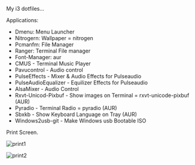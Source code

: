My i3 dotfiles...

Applications:
- Dmenu: Menu Launcher
- Nitrogern: Wallpaper = nitrogen
- Pcmanfm: File Manager
- Ranger: Terminal File manager
- Font-Manager: aur
- CMUS - Terminal Music Player
- Pavucontrol - Audio control
- PulseEffects - Mixer & Audio Effects for Pulseaudio
- PulseAudioEqualizer - Equilizer Effects for Pulseaudio
- AlsaMixer - Audio Control
- Rxvt-Unicod-Pixbuf - Show images on Terminal = rxvt-unicode-pixbuf (AUR)
- Pyradio - Terminal Radio = pyradio (AUR)
- Sbxkb - Show Keyboard Language on Tray (AUR)
- Windows2usb-git - Make Windows usb Bootable ISO


Print Screen.

![print1](https://i.imgur.com/UZqFNvu.png)

![print2](https://i.imgur.com/9AAdMCD.png)
